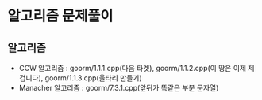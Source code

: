 # 알고리즘 문제풀이

## 알고리즘

  - CCW 알고리즘 : goorm/1.1.1.cpp(다음 타겟), goorm/1.1.2.cpp(이 땅은 이제 제 겁니다), goorm/1.1.3.cpp(울타리 만들기)
  - Manacher 알고리즘 : goorm/7.3.1.cpp(앞뒤가 똑같은 부분 문자열)